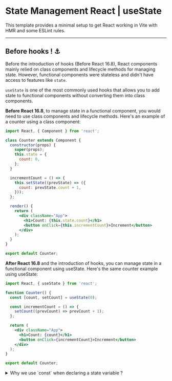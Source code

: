 # State Management React | useState

This template provides a minimal setup to get React working in Vite with HMR and some ESLint rules.

---

## Before hooks ! ⚓

Before the introduction of hooks (Before React 16.8), React components mainly relied on class components and lifecycle methods for managing state. However, functional components were stateless and didn't have access to features like `state`.

`useState` is one of the most commonly used hooks that allows you to add state to functional components without converting them into class components.


**Before React 16.8**, to manage state in a functional component, you would need to use class components and lifecycle methods. Here's an example of a counter using a class component:

```jsx
import React, { Component } from 'react';

class Counter extends Component {
  constructor(props) {
    super(props);
    this.state = {
      count: 0,
    };
  }

  incrementCount = () => {
    this.setState((prevState) => ({
      count: prevState.count + 1,
    }));
  };

  render() {
    return (
      <div className="App">
        <h1>Count: {this.state.count}</h1>
        <button onClick={this.incrementCount}>Increment</button>
      </div>
    );
  }
}

export default Counter;

```
**After React 16.8** and the introduction of hooks, you can manage state in a functional component using useState. Here's the same counter example using useState:

```jsx 
import React, { useState } from 'react';

function Counter() {
  const [count, setCount] = useState(0);

  const incrementCount = () => {
    setCount((prevCount) => prevCount + 1);
  };

  return (
    <div className="App">
      <h1>Count: {count}</h1>
      <button onClick={incrementCount}>Increment</button>
    </div>
  );
}

export default Counter;

```

<details>
  <summary>Why we use `const` when declaring a state variable ?</summary>
  
 The reason we use const when declaring a state variable with useState is because we are not directly reassigning the state variable itself. Instead, we are using the setCount function (provided by useState) to update the state.

With useState, the state variable (count in our example) is immutable, which means you cannot directly modify its value like you would with a regular variable declared using let or var. By using const, we ensure that we don't accidentally reassign the state variable directly, which could lead to unexpected behavior and bugs in our React components.

</details>

